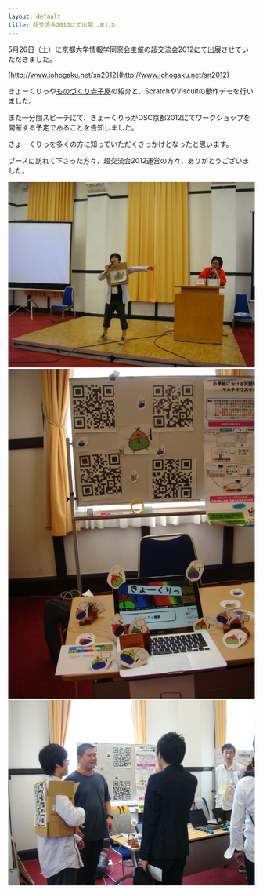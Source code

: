 ```yaml
---
layout: default
title: 超交流会2012にて出展しました
---
```


5月26日（土）に京都大学情報学同窓会主催の超交流会2012にて出展させていただきました。  

[http://www.johogaku.net/sn2012](http://www.johogaku.net/sn2012)  

きょーくりっや[ものづくり寺子屋](http://mntr.cosmio.net/)の紹介と、ScratchやViscuitの動作デモを行いました。  

また一分間スピーチにて、きょーくりっがOSC京都2012にてワークショップを開催する予定であることを告知しました。  

きょーくりっを多くの方に知っていただくきっかけとなったと思います。  

ブースに訪れて下さった方々、超交流会2012運営の方々、ありがとうございました。  

<div class="gallery">
	<a href="/images/blogs/sn-2012/165946_444580642220492_100000056812567_1720167_1487803506_n.jpg"><img src="/images/blogs/sn-2012/165946_444580642220492_100000056812567_1720167_1487803506_n.jpg" alt=""></a>
	<a href="/images/blogs/sn-2012/179979_444580485553841_100000056812567_1720164_2021422853_n.jpg"><img src="/images/blogs/sn-2012/179979_444580485553841_100000056812567_1720164_2021422853_n.jpg" alt=""></a>
	<a href="/images/blogs/sn-2012/550512_444580585553831_100000056812567_1720166_706800772_n1.jpg"><img src="/images/blogs/sn-2012/550512_444580585553831_100000056812567_1720166_706800772_n1.jpg" alt=""></a>
</div>
